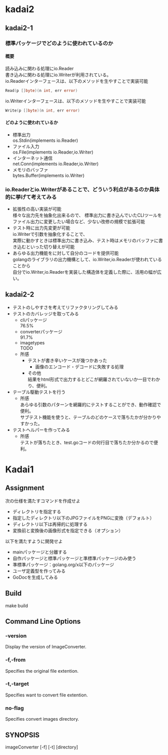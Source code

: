 # kadai2
## kadai2-1
### 標準パッケージでどのように使われているのか
#### 概要  
読み込みに関わる処理にio.Reader  
書き込みに関わる処理にio.Writerが利用されている。  
io.Readerインターフェースは、以下のメソッドを生やすことで実装可能  
```go
Read(p []byte)(n int, err error)
```
io.Writerインターフェースは、以下のメソッドを生やすことで実装可能
```go
Write(p []byte)(n int, err error)
```
#### どのように使われているか
* 標準出力  
os.Stdin(implements io.Reader)
* ファイル入力  
os.File(implements io.Reader,io.Writer)
* インターネット通信  
net.Conn(implements io.Reader,io.Writer)
* メモリのバッファ  
bytes.Buffer(implements io.Writer)

### io.Readerとio.Writerがあることで、どういう利点があるのか具体的に挙げて考えてみる
* 拡張性の高い実装が可能  
様々な出力先を抽象化出来るので、
標準出力に書き込んでいたCLIツールをファイル出力に変更したい場合など、少ない改修の規模で拡張可能
* テスト時に出力先変更が可能  
io.Writerで引数を抽象化することで、  
実際に動かすときは標準出力に書き込み、テスト時はメモリのバッファに書き込むといった切り替えが可能  
* あらゆる出力機能をに対して自分のコードを提供可能  
golangのライブラリの出力機構として、io.Writer,io.Readerが使われていることから  
自分でio.Writer,io.Readerを実装した構造体を定義した際に、活用の幅が広い。
## kadai2-2
* テストのしやすさを考えてリファクタリングしてみる  
* テストのカバレッジを取ってみる
  * cliパッケージ  
  76.5%
  * converterパッケージ  
  91.7%
  * imagetypes  
  TODO
  * 所感  
    * テストが書き辛いケースが幾つかあった
      * 画像のエンコード・デコードに失敗する処理  
    * その他  
      結果をhtml形式で出力するとどこが網羅されていないか一目でわかり、便利。
* テーブル駆動テストを行う
  * 所感  
  あらゆる引数のパターンを網羅的にテストすることができ、動作確認で便利。  
  サブテスト機能を使うと、テーブルのどのケースで落ちたかが分かりやすかった。
* テストヘルパーを作ってみる
  * 所感  
  テストが落ちたとき、test.goコードの何行目で落ちたか分かるので便利。
# Kadai1
## Assignment
次の仕様を満たすコマンドを作成せよ
- ディレクトリを指定する
- 指定したディレクトリ以下のJPGファイルをPNGに変換（デフォルト）
- ディレクトリ以下は再帰的に処理する
- 変換前と変換後の画像形式を指定できる（オプション）

以下を満たすように開発せよ
- mainパッケージと分離する
- 自作パッケージと標準パッケージと準標準パッケージのみ使う
- 準標準パッケージ：golang.org/x以下のパッケージ
- ユーザ定義型を作ってみる
- GoDocを生成してみる
## Build
make build
## Command Line Options
### -version
Display the version of ImageConverter.
### -f,-from
Specifies the original file extention.
### -t,-target
Specifies want to convert file extention.
### no-flag
Specifies convert images directory.
## SYNOPSIS
imageConverter [-f] [-t] [directory]
